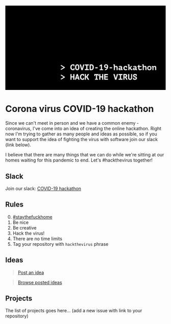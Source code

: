 ![COVID-19 hackathon](covid19.png) 

# Corona virus COVID-19 hackathon
Since we can't meet in person and we have a common enemy - coronavirus, I've come into an idea of creating the online hackathon. 
Right now I'm trying to gather as many people and ideas as possible, so if you want to support the idea of fighting the virus with software join our slack (link below). 

I believe that there are many things that we can do while we're sitting at our homes waiting for this pandemic to end. Let's #hackthevirus together!


## Slack
Join our slack: [COVID-19 hackathon](https://join.slack.com/t/2019-ncov-hackathon/shared_invite/zt-ckubrfcx-PeBk8OgQuhE7ihNP8omQCg)

## Rules
0. [#staythefuckhome](http://staythefuckhome.com)
1. Be nice
2. Be creative
3. Hack the virus!
4. There are no time limits 
5. Tag your repository with `hackthevirus` phrase

## Ideas
> [Post an idea](https://docs.google.com/forms/d/e/1FAIpQLSe8mM1ggHnRRXkcebGBpSal0brssQkfnH2TN4pdypS-YuaL3Q/viewform?usp=sf_link)

> [Browse posted ideas](https://docs.google.com/spreadsheets/d/13O3dfyvI2fd7xnFRjH3VIA1PDk36DLkdaHkoEAxFLJE/edit?usp=sharing)


## Projects

The list of projects goes here... (add a new issue with link to your repository)
